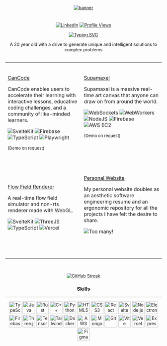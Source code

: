 <div align="center">

  [![banner](https://github.com/TristanCopley/TristanCopley/assets/89219797/c0595c14-ae79-4bf6-bef0-097f276f4662)](https://tristancopley.com/)


  # <samp></samp>
  
[![LinkedIn](https://img.shields.io/badge/LinkedIn-%230077B5.svg?&style=flat-square&logo=linkedin&logoColor=white)](https://www.linkedin.com/in/tristancopley/)
[![Profile Views](https://komarev.com/ghpvc/?username=TristanCopley&style=flat-square)](https://github.com/TristanCopley)

<a href="https://tristancopley.com"><img src="https://readme-typing-svg.demolab.com?font=Fira+Code&duration=4000&pause=1000&color=F7F7F7&center=true&vCenter=true&random=false&width=435&lines=Full-Stack+Developer;Software+Engineer;Product+Designer;Project+Manager;Lead+Programmer" alt="Typing SVG" /></a>

</div>
<div>
<div align="center">A 20 year old with a drive to generate unique and intelligent solutions to complex problems</div>
</div>
<br>
  </div>
<table align="center">
<tr>
<td>
  
  <br>
  
  <ins>CanCode</ins>
  
  CanCode enables users to accelerate their learning with interactive lessons, educative coding challenges, and a community of like-minded learners.
  
  ![SvelteKit](https://img.shields.io/badge/-SvelteKit-blueviolet) ![Firebase](https://img.shields.io/badge/-Firebase-orange) ![TypeScript](https://img.shields.io/badge/-TypeScript-brightgreen) ![Playwright](https://img.shields.io/badge/-Playwright-yellow)
  
  <sub>(Demo on request)</sub>
 
   <br>
  
</td>
<td>
  
  <br>
  
  <ins>Supamaxel</ins>
  
  Supamaxel is a massive real-time art canvas that anyone can draw on from around the world.
  
  ![WebSockets](https://img.shields.io/badge/-WebSockets-red) ![WebWorkers](https://img.shields.io/badge/-WebWorkers-blue) ![NodeJS](https://img.shields.io/badge/-NodeJS-brightgreen) ![Firebase](https://img.shields.io/badge/-Firebase-orange) ![AWS EC2](https://img.shields.io/badge/-AWS%20EC2-yellow)

  <sub>(Demo on request)</sub>
  <br>
  <br>
  <br>
  <br>
  
  </td>
</tr>
<tr>
<td>
  
  <br>
  
  [Flow Field Renderer](https://flowfields.vercel.app/)
  
  A real-time flow field simulator and non-rts renderer made with WebGL.
  
  ![SvelteKit](https://img.shields.io/badge/-SvelteKit-blueviolet) ![ThreeJS](https://img.shields.io/badge/-ThreeJS-white) ![TypeScript](https://img.shields.io/badge/-TypeScript-brightgreen) ![Vercel](https://img.shields.io/badge/-Vercel-purple)
 
  <br>
  <br>
   
  
</td>
<td>
  
  <br>
  
  [Personal Website](https://tristancopley.com/)
  
   My personal website doubles as an aesthetic software engineering resume and an ergonomic repository for all the projects I have felt the desire to share.
  
  ![Too many!](https://img.shields.io/badge/-Too%20many%20to%20count!-darkred)
 
   <br><br>
  
  </td>
</tr>
</table>
  
</br>
<div align="center">
  
[![GitHub Streak](http://github-readme-streak-stats.herokuapp.com?user=TristanCopley&hide_border=true&background=FFFFFF00&currStreakNum=FF924F&sideNums=B3B3B3&sideLabels=8F8F8F)](https://git.io/streak-stats)
  
</div>
<div align="center">
  
### Skills

<hr>

<a href='https://www.typescriptlang.org/'><img     alt="TypeScript" width="40px" src="https://skillicons.dev/icons?i=ts&theme=dark" /></a>
<a href='https://www.oracle.com/java/'><img        alt="Java"       width="40px" src="https://skillicons.dev/icons?i=java&theme=dark" /></a>
<a href='https://www.rust-lang.org/'><img          alt="Rust"        width="40px" src="https://skillicons.dev/icons?i=rust&theme=dark" /></a>
<a href='https://en.cppreference.com/w/'><img      alt="C++"        width="40px" src="https://skillicons.dev/icons?i=cpp&theme=dark" /></a>
<a href='https://www.python.org/'><img             alt="Python"     width="40px" src="https://skillicons.dev/icons?i=py&theme=dark" /></a>
<a href='https://en.wikipedia.org/wiki/HTML5'><img alt="HTML5"      width="40px" src="https://skillicons.dev/icons?i=html&theme=dark" /></a>
<a href='https://www.tutorialrepublic.com/css-tutorial/'><img alt="CSS3"       width="40px" src="https://skillicons.dev/icons?i=css&theme=dark" /></a>
<a href='https://reactjs.org/'><img                alt="React"      width="40px" src="https://skillicons.dev/icons?i=react&theme=dark" /></a>
<a href='https://kit.svelte.dev/'><img                alt="Svelte"      width="40px" src="https://skillicons.dev/icons?i=svelte&theme=dark" /></a>
<a href='https://nodejs.org/en/'><img alt="Node.js"    width="40px" src="https://skillicons.dev/icons?i=nodejs&theme=dark" /></a>
<a href='https://www.electronjs.org/'><img         alt="Electron"   width="40px" src="https://skillicons.dev/icons?i=electron&theme=dark" /></a>
<a href='https://firebase.google.com/'><img        alt="Firebase"   width="40px" src="https://skillicons.dev/icons?i=firebase&theme=dark" /></a>
<a href='https://threejs.org/'><img                alt="Three.js"   width="40px" src="https://skillicons.dev/icons?i=threejs&theme=dark" /></a>
<a href='https://www.tensorflow.org/'><img                alt="TensorFlow"   width="40px" src="https://skillicons.dev/icons?i=tensorflow&theme=dark" /></a>
<a href='https://tailwindcss.com/'><img            alt="TailwindCSS" width="40px" src="https://skillicons.dev/icons?i=tailwind&theme=dark" /></a>
<a href='https://www.docker.com/'><img alt="Docker"     width="40px" src="https://skillicons.dev/icons?i=docker&theme=dark" /></a>
<a href='https://aws.amazon.com/'><img             alt="AWS"        width="40px" src="https://skillicons.dev/icons?i=aws&theme=dark" /></a>
<a href='https://www.mongodb.com/'><img            alt="MongoDB"    width="40px" src="https://skillicons.dev/icons?i=mongodb&theme=dark" /></a>
<a href='https://github.com/'><img                 alt="Git"        width="40px" src="https://skillicons.dev/icons?i=github&theme=dark" /></a>
<a href="https://vitejs.dev/"><img                 alt="Vite"       width="40px" src="https://skillicons.dev/icons?i=vite&theme=dark"/></a>
<a href="https://vercel.com/"><img                 alt="Vercel"       width="40px" src="https://skillicons.dev/icons?i=vercel&theme=dark"/></a>
<a href="https://expressjs.com/"><img                 alt="Express"       width="40px" src="https://skillicons.dev/icons?i=express&theme=dark"/></a>
<a href="https://figma.com/"><img                 alt="Figma"       width="40px" src="https://skillicons.dev/icons?i=figma&theme=dark"/></a>
<br>
